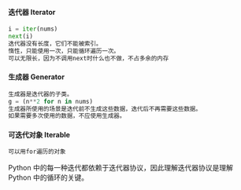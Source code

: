 #### 迭代器 Iterator  

```python
i = iter(nums)   
next(i)  
迭代器没有长度，它们不能被索引。
惰性，只能使用一次，只能循环遍历一次。
可以无限长，因为不调用next时什么也不做，不占多余的内存
```

#### 生成器 Generator

```python
生成器是迭代器的子类。
g = (n**2 for n in nums)
生成器所使用的场景是迭代前不生成这些数据，迭代后不再需要这些数据。
如果需要多次使用的数据，不应使用生成器。
```

#### 可迭代对象 Iterable

```python
可以用for遍历的对象
```

Python 中的每一种迭代都依赖于迭代器协议，因此理解迭代器协议是理解 Python 中的循环的关键。